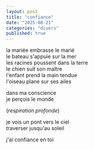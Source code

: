 ```yaml
---
layout: post
title: "confiance"
date: "2025-08-21"
categories: "divers"
published: true
---
```


la mariée embrasse le marié  
le bateau s'appuie sur la mer  
les racines poussent dans la terre  
le chien suit son maître  
l'enfant prend la main tendue  
l'oiseau plane sur ses ailes  

dans ma conscience  
je perçois le monde  

(*respiration profonde*)  

je vois un pont vers le ciel  
traverser jusqu'au soleil  

j'ai confiance en toi  

